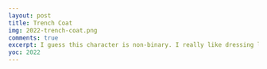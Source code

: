 ```yaml
---
layout: post
title: Trench Coat
img: 2022-trench-coat.png
comments: true
excerpt: I guess this character is non-binary. I really like dressing like this when I feel a certain way. Like I'm the master of my fate. 
yoc: 2022
---
```

